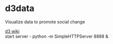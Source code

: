 d3data
======

Visualize data to promote social change

[d3 wiki](https://github.com/mbostock/d3/wiki)  
start server - python -m SimpleHTTPServer 8888 &
